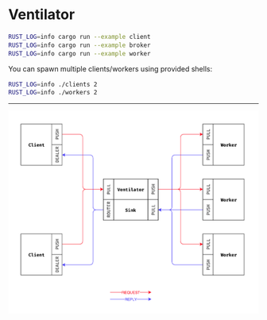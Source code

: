 # Ventilator

```sh
RUST_LOG=info cargo run --example client
RUST_LOG=info cargo run --example broker
RUST_LOG=info cargo run --example worker
```

You can spawn multiple clients/workers using provided shells:
```sh
RUST_LOG=info ./clients 2
RUST_LOG=info ./workers 2
```

---

![Topology](topology.png)